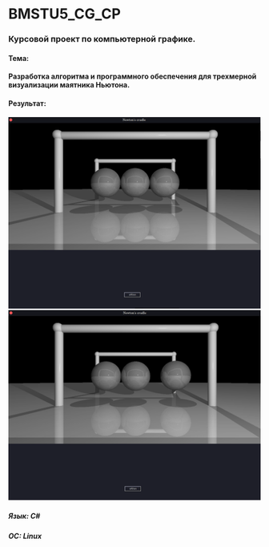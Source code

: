 # BMSTU5_CG_CP

### Курсовой проект по компьютерной графике.

#### Тема:
#### Разработка алгоритма и программного обеспечения для трехмерной визуализации маятника Ньютона.

#### Результат:

![](https://github.com/Sunshine-ki/BMSTU5_CG_CP/blob/master/docs/RPZ/latex/src/res1.png)
![](https://github.com/Sunshine-ki/BMSTU5_CG_CP/blob/master/docs/RPZ/latex/src/res2.png)

##### Язык: C#
##### ОС: Linux

